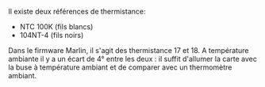 Il existe deux références de thermistance:
- NTC 100K (fils blancs)
- 104NT-4 (fils noirs)

Dans le firmware Marlin, il s'agit des thermistance 17 et 18.
A température ambiante il y a un écart de 4° entre les deux : il suffit d'allumer la carte avec la buse à température ambiant et de comparer avec un thermomètre ambiant.